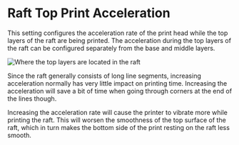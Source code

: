 Raft Top Print Acceleration
====
This setting configures the acceleration rate of the print head while the top layers of the raft are being printed. The acceleration during the top layers of the raft can be configured separately from the base and middle layers.

![Where the top layers are located in the raft](../images/raft_dimensions_simplified.svg)

Since the raft generally consists of long line segments, increasing acceleration normally has very little impact on printing time. Increasing the acceleration will save a bit of time when going through corners at the end of the lines though.

Increasing the acceleration rate will cause the printer to vibrate more while printing the raft. This will worsen the smoothness of the top surface of the raft, which in turn makes the bottom side of the print resting on the raft less smooth.